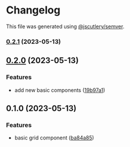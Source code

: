 # Changelog

This file was generated using [@jscutlery/semver](https://github.com/jscutlery/semver).

### [0.2.1](https://github.com/clayton-duarte/cpd/compare/grid-0.2.0...grid-0.2.1) (2023-05-13)

## [0.2.0](https://github.com/clayton-duarte/cpd/compare/grid-0.1.0...grid-0.2.0) (2023-05-13)


### Features

* add new basic components ([19b97a1](https://github.com/clayton-duarte/cpd/commit/19b97a1d1af3652579d5cd7077886a6aff6d8c6b))

## 0.1.0 (2023-05-13)


### Features

* basic grid component ([ba84a85](https://github.com/clayton-duarte/cpd/commit/ba84a858612394f985ee8f365925774b33e7c01a))
